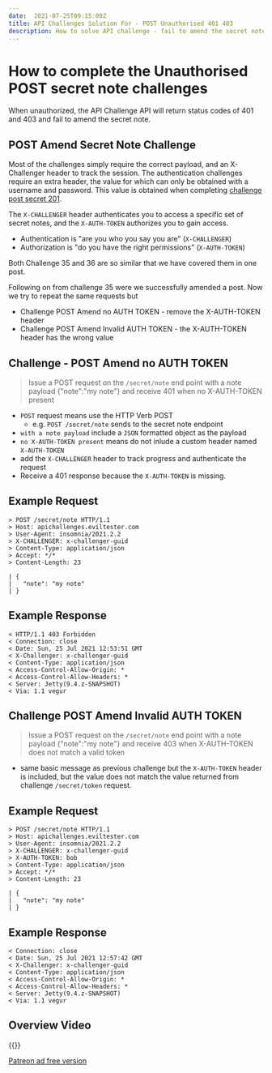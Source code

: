 ```yaml
---
date:  2021-07-25T09:15:00Z
title: API Challenges Solution For - POST Unauthorised 401 403
description: How to solve API challenge - fail to amend the secret note with a POST request and receive 401 and 403 status codes
---
```


# How to complete the Unauthorised POST secret note challenges

When unauthorized, the API Challenge API will return status codes of 401 and 403 and fail to amend the secret note.

## 	POST Amend Secret Note Challenge

Most of the challenges simply require the correct payload, and an X-Challenger header to track the session. The authentication challenges require an extra header, the value for which can only be obtained with a username and password. This value is obtained when completing [challenge post secret 201](/apichallenges/solutions/authentication/post-secret-201).

The `X-CHALLENGER` header authenticates you to access a specific set of secret notes, and the `X-AUTH-TOKEN` authorizes you to gain access.

- Authentication is "are you who you say you are" (`X-CHALLENGER`)
- Authorization is "do you have the right permissions" (`X-AUTH-TOKEN`)

Both Challenge 35 and 36 are so similar that we have covered them in one post.

Following on from challenge 35 were we successfully amended a post. Now we try to repeat the same requests but

- Challenge POST Amend no AUTH TOKEN - remove the X-AUTH-TOKEN header
- Challenge POST Amend Invalid AUTH TOKEN - the X-AUTH-TOKEN header has the wrong value

## Challenge - POST Amend no AUTH TOKEN

> Issue a POST request on the `/secret/note` end point with a note payload {"note":"my note"} and receive 401 when no X-AUTH-TOKEN present

- `POST` request means use the HTTP Verb POST
    - e.g. `POST /secret/note` sends to the secret note endpoint
- `with a note payload` include a `JSON` formatted object as the payload
- `no X-AUTH-TOKEN present` means do not inlude a custom header named `X-AUTH-TOKEN`
- add the `X-CHALLENGER` header to track progress and authenticate the request
- Receive a 401 response because the `X-AUTH-TOKEN` is missing.

## Example Request

```
> POST /secret/note HTTP/1.1
> Host: apichallenges.eviltester.com
> User-Agent: insomnia/2021.2.2
> X-CHALLENGER: x-challenger-guid
> Content-Type: application/json
> Accept: */*
> Content-Length: 23

| {
|   "note": "my note"
| }
```

## Example Response

```
< HTTP/1.1 403 Forbidden
< Connection: close
< Date: Sun, 25 Jul 2021 12:53:51 GMT
< X-Challenger: x-challenger-guid
< Content-Type: application/json
< Access-Control-Allow-Origin: *
< Access-Control-Allow-Headers: *
< Server: Jetty(9.4.z-SNAPSHOT)
< Via: 1.1 vegur
```



## Challenge POST Amend Invalid AUTH TOKEN

> Issue a POST request on the `/secret/note` end point with a note payload {"note":"my note"} and receive 403 when X-AUTH-TOKEN does not match a valid token

- same basic message as previous challenge but the `X-AUTH-TOKEN` header is included, but the value does not match the value returned from challenge `/secret/token` request.

## Example Request

```
> POST /secret/note HTTP/1.1
> Host: apichallenges.eviltester.com
> User-Agent: insomnia/2021.2.2
> X-CHALLENGER: x-challenger-guid
> X-AUTH-TOKEN: bob
> Content-Type: application/json
> Accept: */*
> Content-Length: 23

| {
|   "note": "my note"
| }
```

## Example Response

```
< Connection: close
< Date: Sun, 25 Jul 2021 12:57:42 GMT
< X-Challenger: x-challenger-guid
< Content-Type: application/json
< Access-Control-Allow-Origin: *
< Access-Control-Allow-Headers: *
< Server: Jetty(9.4.z-SNAPSHOT)
< Via: 1.1 vegur
```


## Overview Video

{{<youtube-embed key="A9T9yjzEOEE" title="Solution to POST unauthorized and forbidden challenges using header">}}

[Patreon ad free version](https://www.patreon.com/posts/54091910)




